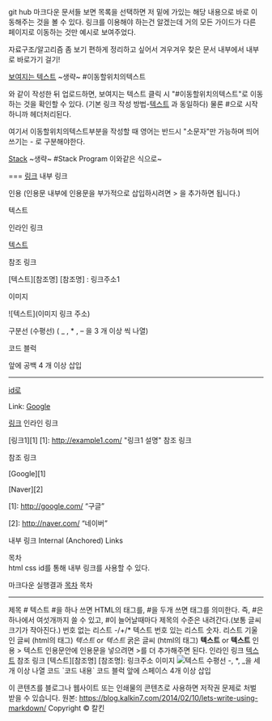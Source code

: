 git hub 마크다운 문서들 보면 목록을 선택하면 저 밑에 가있는 해당 내용으로 바로 이동해주는 것을 볼 수 있다.
링크를 이용해야 하는건 알겠는데 거의 모든 가이드가 다른 페이지로 이동하는 것만 예시로 보여주었다.

자료구조/알고리즘 좀 보기 편하게 정리하고 싶어서 겨우겨우 찾은 문서 내부에서 내부로 바로가기 걸기!


[보여지는 텍스트](#이동할위치의텍스트)
~생략~
#이동할위치의텍스트


와 같이 작성한 뒤 업로드하면,
보여지는 텍스트 클릭 시 "#이동할위치의텍스트"로 이동하는 것을 확인할 수 있다.
(기본 링크 작성 방법-[텍스트](링크) 과 동일하다)
물론 #으로 시작하니까 헤더처리된다. 

여기서 이동할위치의텍스트부분을 작성할 때 영어는 반드시 "소문자"만 가능하며 띄어쓰기는 - 로 구분해야한다.




[Stack](#stack-program)
~생략~
#Stack Program
이와같은 식으로~

===
[링크](#id) 내부 링크

인용 (인용문 내부에 인용문을 부가적으로 삽입하시려면 > 을 추가하면 됩니다.)

텍스트

인라인 링크

[텍스트](링크주소1)

참조 링크

[텍스트][참조명] [참조명] : 링크주소1

이미지

![텍스트](이미지 링크 주소)

구분선 (수평선) ( _ , * , – 을 3 개 이상 씩 나열)

코드 블럭

앞에 공백 4 개 이상 삽입

***

[id로 ][id]


[id]: URL "/HelloWorld/세법/법인세법.md"

Link: [Google][googlelink]


[googlelink]: https://google.com "Go google"


[링크](http://example.com "링크 설명-마우스 hover시 나타나는 설명 문구") 인라인 링크

[링크1][1] [1]: http://example1.com/ "링크1 설명" 참조 링크

참조 링크

[Google][1]

[Naver][2]

[1]: http://google.com/ “구글”

[2]: http://naver.com/ “네이버”

내부 링크 Internal (Anchored) Links
<div id="index">목차</div> html css id를 통해 내부 링크를 사용할 수 있다.


마크다운	실행결과
[목차](#index)	목차


----------------------------------
제목 # 텍스트 #을 하나 쓰면 HTML의
태그를, #을 두개 쓰면
태그를 의미한다. 즉, #은 하나에서 여섯개까지 쓸 수 있고, #이 늘어날때마다 제목의 수준은 내려간다.(보통 글씨 크기가 작아진다.) 번호 없는 리스트 -/+/* 텍스트 번호 있는 리스트 숫자. 리스트 기울인 글씨 (html의 태그) *텍스트* or _텍스트_ 굵은 글씨 (html의 태그) **텍스트** or __텍스트__ 인용 > 텍스트 인용문안에 인용문을 넣으려면 >를 더 추가해주면 된다. 인라인 링크 [텍스트](링크주소) 참조 링크 [텍스트][참조명] [참조명]: 링크주소 이미지 ![텍스트](이미지링크) 수평선 -, *, _을 세개 이상 나열 코드 \`코드 내용\` 코드 블럭 앞에 스페이스 4개 이상 삽입

이 콘텐츠를 블로그나 웹사이트 또는 인쇄물의 콘텐츠로 사용하면 저작권 문제로 처벌 받을 수 있습니다.
원본: https://blog.kalkin7.com/2014/02/10/lets-write-using-markdown/ Copyright © 칼킨
